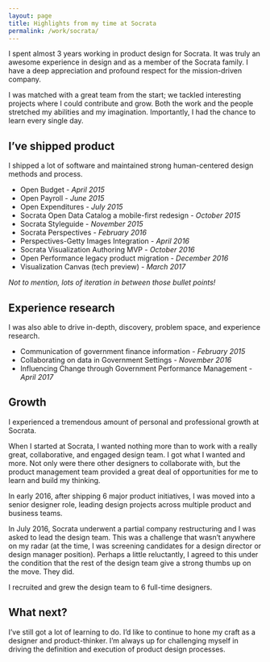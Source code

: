 ```yaml
---
layout: page
title: Highlights from my time at Socrata
permalink: /work/socrata/
---
```


I spent almost 3 years working in product design for Socrata. It was truly an awesome experience in design and as a member of the Socrata family. I have a deep appreciation and profound respect for the mission-driven company.

I was matched with a great team from the start; we tackled interesting projects where I could contribute and grow. Both the work and the people  stretched my abilities and my imagination. Importantly, I had the chance to learn every single day.

## I’ve shipped product
I shipped a lot of software and maintained strong human-centered design methods and process.

* Open Budget - _April 2015_
* Open Payroll - _June 2015_
* Open Expenditures - _July 2015_
* Socrata Open Data Catalog a mobile-first redesign - _October 2015_
* Socrata Styleguide - _November 2015_
* Socrata Perspectives - _February 2016_
* Perspectives-Getty Images Integration - _April 2016_
* Socrata Visualization Authoring MVP - _October 2016_
* Open Performance legacy product migration - _December 2016_
* Visualization Canvas (tech preview) - _March 2017_

_Not to mention, lots of iteration in between those bullet points!_

## Experience research
I was also able to drive in-depth, discovery, problem space, and experience research.

* Communication of government finance information - _February 2015_
* Collaborating on data in Government Settings - _November 2016_
* Influencing Change through Government Performance Management - _April 2017_

## Growth
I  experienced a tremendous amount of personal and professional growth at Socrata.

When I started at Socrata, I wanted nothing more than to work with a really great, collaborative, and engaged design team. I got what I wanted and more. Not only were there other designers to collaborate with, but the product management team provided a great deal of opportunities for me to learn and build my thinking.

In early 2016, after shipping 6 major product initiatives, I was moved into a senior designer role, leading design projects across multiple product and business teams.

In July 2016, Socrata underwent a partial company restructuring and I was asked to lead the design team. This was a challenge that wasn’t anywhere on my radar (at the time, I was screening candidates for a design director or design manager position). Perhaps a little reluctantly, I agreed to this under the condition that the rest of the design team give a strong thumbs up on the move. They did.

I recruited and grew the design team to 6 full-time designers.

## What next?
I’ve still got a lot of learning to do. I’d like to continue to hone my craft as a designer and product-thinker. I’m always up for challenging myself in driving the definition and execution of product design processes.
